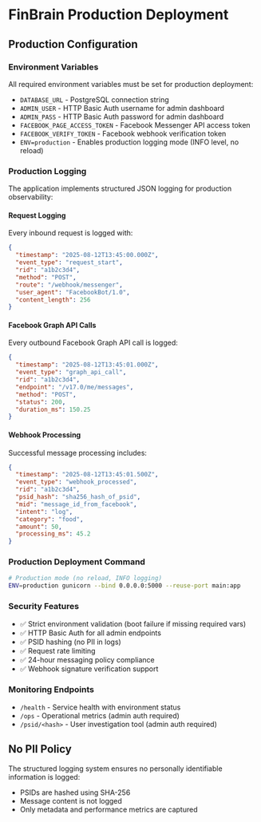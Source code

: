 # FinBrain Production Deployment

## Production Configuration

### Environment Variables
All required environment variables must be set for production deployment:
- `DATABASE_URL` - PostgreSQL connection string
- `ADMIN_USER` - HTTP Basic Auth username for admin dashboard
- `ADMIN_PASS` - HTTP Basic Auth password for admin dashboard
- `FACEBOOK_PAGE_ACCESS_TOKEN` - Facebook Messenger API access token
- `FACEBOOK_VERIFY_TOKEN` - Facebook webhook verification token
- `ENV=production` - Enables production logging mode (INFO level, no reload)

### Production Logging
The application implements structured JSON logging for production observability:

#### Request Logging
Every inbound request is logged with:
```json
{
  "timestamp": "2025-08-12T13:45:00.000Z",
  "event_type": "request_start",
  "rid": "a1b2c3d4",
  "method": "POST",
  "route": "/webhook/messenger",
  "user_agent": "FacebookBot/1.0",
  "content_length": 256
}
```

#### Facebook Graph API Calls
Every outbound Facebook Graph API call is logged:
```json
{
  "timestamp": "2025-08-12T13:45:01.000Z",
  "event_type": "graph_api_call",
  "rid": "a1b2c3d4",
  "endpoint": "/v17.0/me/messages",
  "method": "POST",
  "status": 200,
  "duration_ms": 150.25
}
```

#### Webhook Processing
Successful message processing includes:
```json
{
  "timestamp": "2025-08-12T13:45:01.500Z",
  "event_type": "webhook_processed",
  "rid": "a1b2c3d4",
  "psid_hash": "sha256_hash_of_psid",
  "mid": "message_id_from_facebook",
  "intent": "log",
  "category": "food",
  "amount": 50,
  "processing_ms": 45.2
}
```

### Production Deployment Command
```bash
# Production mode (no reload, INFO logging)
ENV=production gunicorn --bind 0.0.0.0:5000 --reuse-port main:app
```

### Security Features
- ✅ Strict environment validation (boot failure if missing required vars)
- ✅ HTTP Basic Auth for all admin endpoints
- ✅ PSID hashing (no PII in logs)
- ✅ Request rate limiting
- ✅ 24-hour messaging policy compliance
- ✅ Webhook signature verification support

### Monitoring Endpoints
- `/health` - Service health with environment status
- `/ops` - Operational metrics (admin auth required)
- `/psid/<hash>` - User investigation tool (admin auth required)

## No PII Policy
The structured logging system ensures no personally identifiable information is logged:
- PSIDs are hashed using SHA-256
- Message content is not logged
- Only metadata and performance metrics are captured